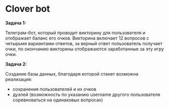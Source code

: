 # Clover bot

**Задача 1:**

Телеграм-бот, который проводит викторину для пользователя и отображает баланс его очков. Викторина включает 12 вопросов с четырьмя вариантами ответов, за верный ответ пользователь получает очки, по окончанию викторины отображаются заработанные за эту игру очки.

**Задача 2:**

Создание базы данных, благодаря которой станет возможна реализация: 
  
   - сохранения пользователей и их очков
   - дуэлей (возможность по указанию username другого пользователя соревноваться на одинаковых вопросах)
